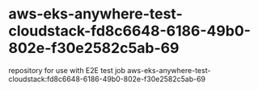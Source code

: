 # aws-eks-anywhere-test-cloudstack-fd8c6648-6186-49b0-802e-f30e2582c5ab-69
repository for use with E2E test job aws-eks-anywhere-test-cloudstack:fd8c6648-6186-49b0-802e-f30e2582c5ab-69
